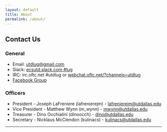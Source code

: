 ```yaml
---
layout: default
title: About
permalink: /about/
---
```


## Contact Us

### General

* Email: [utdlug@gmail.com](mailto:utdlug@gmail.com)
* Slack: [ecsutd.slack.com #lug](https://ecsutd.slack.com/messages/lug)
* IRC: irc.oftc.net #utdlug or [webchat.oftc.net/?channels=utdlug](http://webchat.oftc.net/?channels=utdlug)
* [Facebook Group](http://www.facebook.com/groups/utdlug)

### Officers

* President - Joseph LaFreniere (lafrenierejm) - [lafrenierejm@utdallas.edu](mailto:lafrenierejm@utdallas.edu)
* Vice President - Matthew Wynn (m_wynn) - [mwynn@utdallas.edu](mailto:mwynn@utdallas.edu)
* Treasurer - Dino Occhialini (dinoocch) - [dino@utdallas.edu](mailto:dino@utdallas.edu)
* Secretary - Nicklaus McClendon (kulinacs) - [kulinacs@utdallas.edu](mailto:kulinacs@utdallas.edu)

---

